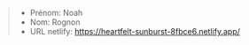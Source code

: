 > - Prénom: Noah    
> - Nom: Rognon         
> - URL netlify: https://heartfelt-sunburst-8fbce6.netlify.app/ 